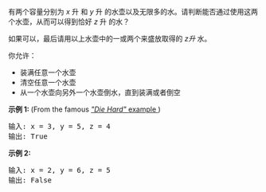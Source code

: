 <html>
 <body>
  <p>
   有两个容量分别为
   <em>
    x
   </em>
   升 和
   <em>
    y
   </em>
   升 的水壶以及无限多的水。请判断能否通过使用这两个水壶，从而可以得到恰好
   <em>
    z
   </em>
   升 的水？
  </p>
  <p>
   如果可以，最后请用以上水壶中的一或两个来盛放取得的
   <em>
    z升
   </em>
   水。
  </p>
  <p>
   你允许：
  </p>
  <ul>
   <li>
    装满任意一个水壶
   </li>
   <li>
    清空任意一个水壶
   </li>
   <li>
    从一个水壶向另外一个水壶倒水，直到装满或者倒空
   </li>
  </ul>
  <p>
   <strong>
    示例 1:
   </strong>
   (From the famous
   <a href="https://www.youtube.com/watch?v=BVtQNK_ZUJg">
    <em>
     "Die Hard"
    </em>
    example
   </a>
   )
  </p>
  <pre>输入: x = 3, y = 5, z = 4
输出: True
</pre>
  <p>
   <strong>
    示例 2:
   </strong>
  </p>
  <pre>输入: x = 2, y = 6, z = 5
输出: False
</pre>
 </body>
</html>